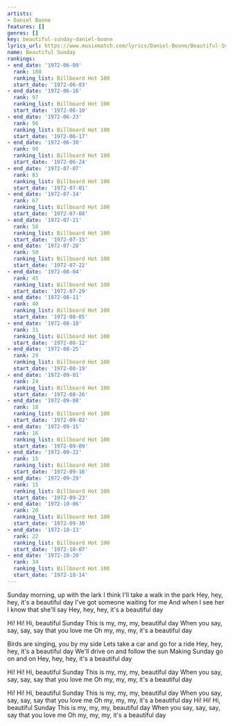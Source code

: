 ```yaml
---
artists:
- Daniel Boone
features: []
genres: []
key: beautiful-sunday-daniel-boone
lyrics_url: https://www.musixmatch.com/lyrics/Daniel-Boone/Beautiful-Sunday
name: Beautiful Sunday
rankings:
- end_date: '1972-06-09'
  rank: 100
  ranking_list: Billboard Hot 100
  start_date: '1972-06-03'
- end_date: '1972-06-16'
  rank: 97
  ranking_list: Billboard Hot 100
  start_date: '1972-06-10'
- end_date: '1972-06-23'
  rank: 96
  ranking_list: Billboard Hot 100
  start_date: '1972-06-17'
- end_date: '1972-06-30'
  rank: 90
  ranking_list: Billboard Hot 100
  start_date: '1972-06-24'
- end_date: '1972-07-07'
  rank: 83
  ranking_list: Billboard Hot 100
  start_date: '1972-07-01'
- end_date: '1972-07-14'
  rank: 67
  ranking_list: Billboard Hot 100
  start_date: '1972-07-08'
- end_date: '1972-07-21'
  rank: 58
  ranking_list: Billboard Hot 100
  start_date: '1972-07-15'
- end_date: '1972-07-28'
  rank: 50
  ranking_list: Billboard Hot 100
  start_date: '1972-07-22'
- end_date: '1972-08-04'
  rank: 45
  ranking_list: Billboard Hot 100
  start_date: '1972-07-29'
- end_date: '1972-08-11'
  rank: 40
  ranking_list: Billboard Hot 100
  start_date: '1972-08-05'
- end_date: '1972-08-18'
  rank: 31
  ranking_list: Billboard Hot 100
  start_date: '1972-08-12'
- end_date: '1972-08-25'
  rank: 29
  ranking_list: Billboard Hot 100
  start_date: '1972-08-19'
- end_date: '1972-09-01'
  rank: 24
  ranking_list: Billboard Hot 100
  start_date: '1972-08-26'
- end_date: '1972-09-08'
  rank: 18
  ranking_list: Billboard Hot 100
  start_date: '1972-09-02'
- end_date: '1972-09-15'
  rank: 16
  ranking_list: Billboard Hot 100
  start_date: '1972-09-09'
- end_date: '1972-09-22'
  rank: 15
  ranking_list: Billboard Hot 100
  start_date: '1972-09-16'
- end_date: '1972-09-29'
  rank: 15
  ranking_list: Billboard Hot 100
  start_date: '1972-09-23'
- end_date: '1972-10-06'
  rank: 20
  ranking_list: Billboard Hot 100
  start_date: '1972-09-30'
- end_date: '1972-10-13'
  rank: 22
  ranking_list: Billboard Hot 100
  start_date: '1972-10-07'
- end_date: '1972-10-20'
  rank: 34
  ranking_list: Billboard Hot 100
  start_date: '1972-10-14'
---
```

Sunday morning, up with the lark
I think I'll take a walk in the park
Hey, hey, hey, it's a beautiful day
I've got someone waiting for me
And when I see her I know that she'll say
Hey, hey, hey, it's a beautiful day

Hi! Hi! Hi, beautiful Sunday
This is my, my, my, beautiful day
When you say, say, say, say that you love me
Oh my, my, my, it's a beautiful day

Birds are singing, you by my side
Lets take a car and go for a ride
Hey, hey, hey, it's a beautiful day
We'll drive on and follow the sun
Making Sunday go on and on
Hey, hey, hey, it's a beautiful day

Hi! Hi! Hi, beautiful Sunday
This is my, my, my, beautiful day
When you say, say, say, say that you love me
Oh my, my, my, it's a beautiful day

Hi! Hi! Hi, beautiful Sunday
This is my, my, my, beautiful day
When you say, say, say, say that you love me
Oh my, my, my, it's a beautiful day
Hi! Hi! Hi, beautiful Sunday
This is my, my, my, beautiful day
When you say, say, say, say that you love me
Oh my, my, my, it's a beautiful day
